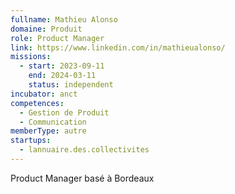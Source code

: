 ```yaml
---
fullname: Mathieu Alonso
domaine: Produit
role: Product Manager
link: https://www.linkedin.com/in/mathieualonso/
missions:
  - start: 2023-09-11
    end: 2024-03-11
    status: independent
incubator: anct
competences:
  - Gestion de Produit
  - Communication
memberType: autre
startups:
  - lannuaire.des.collectivites
---
```

Product Manager basé à Bordeaux